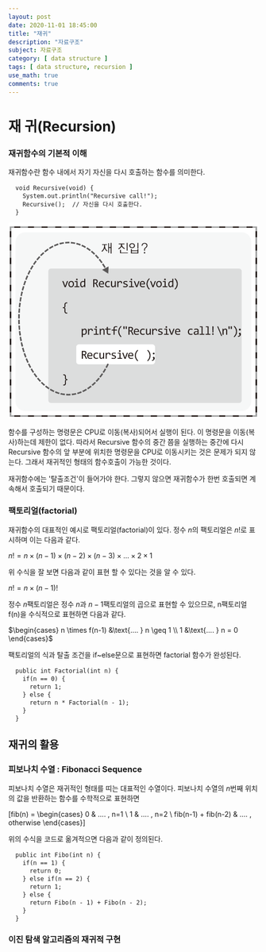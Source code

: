 ```yaml
---
layout: post
date: 2020-11-01 18:45:00
title: "재귀"
description: "자료구조"
subject: 자료구조
category: [ data structure ]
tags: [ data structure, recursion ]
use_math: true
comments: true
---
```


# 재 귀(Recursion)

### 재귀함수의 기본적 이해

재귀함수란 함수 내에서 자기 자신을 다시 호출하는 함수를 의미한다.

```
  void Recursive(void) {
    System.out.println("Recursive call!");
    Recursive();  // 자신을 다시 호출한다.
  }
```

![재귀함수의 호출 이해](/assets/img/ds/recursion.png)

함수를 구성하는 명령문은 CPU로 이동(복사)되어서 실행이 된다. 이 명령문을 이동(복사)하는데 제한이 없다. 따라서 Recursive 함수의 중간 쯤을 실행하는 중간에 다시 Recursive 함수의 앞 부분에 위치한 명령문을 CPU로 이동시키는 것은 문제가 되지 않는다. 그래서 재귀적인 형태의 함수호출이 가능한 것이다.

재귀함수에는 '탈출조건'이 들어가야 한다. 그렇지 않으면 재귀함수가 한번 호출되면 계속해서 호출되기 때문이다.

### 팩토리얼(factorial)

재귀함수의 대표적인 예시로 팩토리얼(factorial)이 있다. 정수 $n$의 팩토리얼은 $n!$로 표시하며 이는 다음과 같다.

$n! = n \times (n-1) \times (n-2) \times (n-3) \times ... \times 2 \times 1$

위 수식을 잘 보면 다음과 같이 표현 할 수 있다는 것을 알 수 있다.

$n! = n \times (n-1)!$

정수 $n$팩토리얼은 정수 $n$과 $n-1$팩토리얼의 곱으로 표현할 수 있으므로, n팩토리얼 f(n)을 수식적으로 표현하면 다음과 같다.

$\begin{cases} n \times f(n-1) &\text{.... } n \geq 1 \\ 1 &\text{.... } n = 0 \end{cases}$

팩토리얼의 식과 탈출 조건을 if~else문으로 표현하면 factorial 함수가 완성된다.

```
  public int Factorial(int n) {
    if(n == 0) {
      return 1;
    } else {
      return n * Factorial(n - 1);
    }
  }
```

## 재귀의 활용

### 피보나치 수열 : Fibonacci Sequence

피보나치 수열은 재귀적인 형태를 띠는 대표적인 수열이다. 피보나치 수열의 $n$번째 위치의 값을 반환하는 함수를 수학적으로 표현하면

\[fib(n) = \begin{cases} 0 & .... \, n=1 \\ 1 & .... \, n=2 \\ fib(n-1) + fib(n-2) & .... \, otherwise \end{cases}\]

위의 수식을 코드로 옮겨적으면 다음과 같이 정의된다.

```
  public int Fibo(int n) {
    if(n == 1) {
      return 0;
    } else if(n == 2) {
      return 1;
    } else {
      return Fibo(n - 1) + Fibo(n - 2);
    }
  }
```

### 이진 탐색 알고리즘의 재귀적 구현
